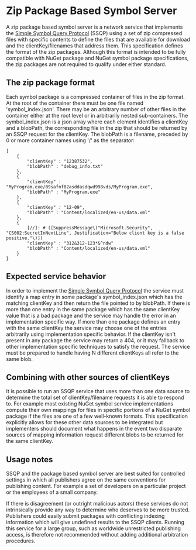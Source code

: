 # Zip Package Based Symbol Server #

A zip package based symbol server is a network service that implements the [Simple Symbol Query Protocol](Simple_Symbol_Query_Protocol.md) (SSQP) using a set of zip compressed files with specific contents to define the files that are available for download and the clientKey/filenames that address them. This specification defines the format of the zip packages. Although this format is intended to be fully compatible with NuGet package and NuGet symbol package specifications, the zip packages are not required to qualify under either standard.

## The zip package format ##

Each symbol package is a compressed container of files in the zip format. At the root of the container there must be one file named 'symbol\_index.json'. There may be an arbitrary number of other files in the container either at the root level or in arbitrarily nested sub-containers. The symbol\_index.json is a json array where each element identifies a clientKey and a blobPath,  the corresponding file in the zip that should be returned by an SSQP request for the clientKey. The blobPath is a filename, preceded by 0 or more container names using '/' as the separator:

    [
        {
            "clientKey" : "12387532",
            "blobPath" : "debug_info.txt"
        },
        {
            "clientKey" : "MyProgram.exe/09safnf82asddasdqwd998vds/MyProgram.exe",
            "blobPath" : "MyProgram.exe"
        },
        {
            "clientKey" : "12-09",
            "blobPath" : "Content/localized/en-us/data.xml"
        },
        {
            [//]: # ([SuppressMessage\("Microsoft.Security", "CS002:SecretInNextLine", Justification="Below client key is a false positive."\)])
            "clientKey" : "312&312-123*&^ndw"
            "blobPath" : "Content/localized/en-us/data.xml"
        }
    }

## Expected service behavior ##

In order to implement the [Simple Symbol Query Protocol](Simple_Symbol_Query_Protocol.md) the service must identify a map entry in some package's symbol\_index.json which has the matching clientKey and then return the file pointed to by blobPath. If there is more than one entry in the same package which has the same clientKey value that is a bad package and the service may handle the error in an implementation specific way. If more than one package defines an entry with the same clientKey the service may choose one of the entries arbitrarily using implementation specific behavior. If the clientKey isn't present in any package the service may return a 404, or it may fallback to other implementation specific techniques to satisfy the request. The service must be prepared to handle having N different clientKeys all refer to the same blob.


## Combining with other sources of clientKeys ##

It is possible to run an SSQP service that uses more than one data source to determine the total set of clientKey/filename requests it is able to respond to. For example most existing NuGet symbol service implementations compute their own mappings for files in specific portions of a NuGet symbol package if the files are one of a few well-known formats. This specification explicitly allows for these other data sources to be integrated but implementers should document what happens in the event two disparate sources of mapping information request different blobs to be returned for the same clientKey.

## Usage notes ##

SSQP and the package based symbol server are best suited for controlled settings in which all publishers agree on the same conventions for publishing content. For example a set of developers on a particular project or the employees of a small company.

If there is disagreement (or outright malicious actors) these services do not intrinsically provide any way to determine who deserves to be more trusted. Publishers could easily submit packages with conflicting indexing information which will give undefined results to the SSQP clients. Running this service for a large group, such as worldwide unrestricted publishing access, is therefore not recommended without adding additional arbitration procedures.